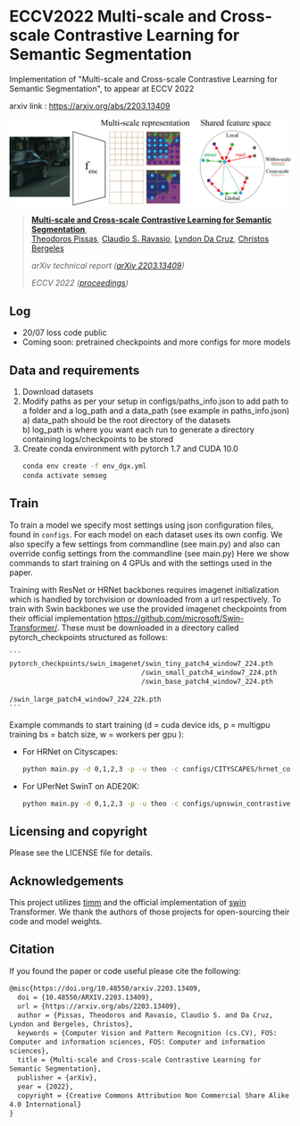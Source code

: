 # ECCV2022 Multi-scale and Cross-scale Contrastive Learning for Semantic Segmentation
Implementation of "Multi-scale and Cross-scale Contrastive Learning for Semantic Segmentation", to appear at ECCV 2022

arxiv link : https://arxiv.org/abs/2203.13409
<!-- ![fig](misc/figs/fig1.PNG ) -->

![fig](misc/figs/fig1-01-01.png)

> [**Multi-scale and Cross-scale Contrastive Learning for Semantic Segmentation**](https://arxiv.org/abs/2203.13409),            
> [Theodoros Pissas](https://rvim.online/author/theodoros-pissas/), [Claudio S. Ravasio](https://rvim.online/author/claudio-ravasio/), [Lyndon Da Cruz](), [Christos Bergeles](https://rvim.online/author/christos-bergeles/)  <br>
>
> *arXiv technical report ([arXiv 2203.13409](https://arxiv.org/abs/2203.13409))*
>
> *ECCV 2022 ([proceedings]())*

## Log
- 20/07 loss code public
- Coming soon: pretrained checkpoints and more configs for more models 


## Data and requirements
1) Download  datasets 
2) Modify paths as per your setup in configs/paths_info.json to add path to a folder and a log_path and a data_path (see example in paths_info.json)
  <br> a) data_path should be the root directory of the datasets
  <br> b) log_path is where you want each run to generate a directory containing logs/checkpoints to be stored 
3) Create conda environment with pytorch 1.7 and CUDA 10.0
    ```bash
    conda env create -f env_dgx.yml 
    conda activate semseg
    ```

## Train
To train a model we specify most settings using json configuration files, found in ```configs```.
For each model on each dataset uses its own config. We also specify a few settings from commandline (see main.py) 
and also can override config settings from the commandline (see main.py)
Here we show commands to start training on 4 GPUs and with the settings used in the paper. 

Training with ResNet or HRNet backbones requires imagenet initialization which is handled by torchvision or downloaded from a url respectively.
To train with Swin backbones we use the provided imagenet checkpoints from their official implementation https://github.com/microsoft/Swin-Transformer/.
These must be downloaded in a directory called pytorch_checkpoints structured as follows:
   
    ```
    pytorch_checkpoints/swin_imagenet/swin_tiny_patch4_window7_224.pth
                                     /swin_small_patch4_window7_224.pth
                                     /swin_base_patch4_window7_224.pth
                                     /swin_large_patch4_window7_224_22k.pth
    ```
Example commands to start training (d = cuda device ids, p = multigpu training bs = batch size, w = workers per gpu ): 
- For HRNet on Cityscapes:
    ```bash
    python main.py -d 0,1,2,3 -p -u theo -c configs/CITYSCAPES/hrnet_contrastive_CTS.json -bs 12 -w 3
    ```
- For UPerNet SwinT on ADE20K:
    ```bash
    python main.py -d 0,1,2,3 -p -u theo -c configs/upnswin_contrastive_ADE20K.json  -bs 16 -w 4
    ```

[//]: # (## Run a pretrained model)

[//]: # (- Example of how to run inference with pretrained model:)

[//]: # (    ```bash)

[//]: # (    python main.py -d 0 -u theo -c configs/ADE20K/upnswin_contrastive_ADE20K.json -bs 1 -w 4 -m inference -cpt 20220303_230257_e1__upn_alignFalse_projFpn_swinT_sbn_DCms_cs_epochs127_bs16 -so)

[//]: # (    ```)

## Licensing and copyright 

Please see the LICENSE file for details.

## Acknowledgements

This project utilizes [timm] and the official implementation of [swin] Transformer. 
We thank the authors of those projects for open-sourcing their code and model weights.

[timm]: https://github.com/rwightman/pytorch-image-models

[swin]: https://github.com/microsoft/Swin-Transformer/

## Citation
If you found the paper or code useful please cite the following:

```
@misc{https://doi.org/10.48550/arxiv.2203.13409,
  doi = {10.48550/ARXIV.2203.13409},
  url = {https://arxiv.org/abs/2203.13409},
  author = {Pissas, Theodoros and Ravasio, Claudio S. and Da Cruz, Lyndon and Bergeles, Christos},
  keywords = {Computer Vision and Pattern Recognition (cs.CV), FOS: Computer and information sciences, FOS: Computer and information sciences},
  title = {Multi-scale and Cross-scale Contrastive Learning for Semantic Segmentation},
  publisher = {arXiv},
  year = {2022},
  copyright = {Creative Commons Attribution Non Commercial Share Alike 4.0 International}
}
```
